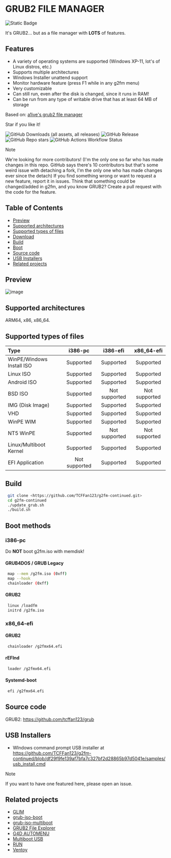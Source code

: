 # GRUB2 FILE MANAGER

![Static Badge](https://img.shields.io/badge/IN_BETA!-red?style=for-the-badge)

It's GRUB2... but as a file manager with **LOTS** of features.

## Features

- A variety of operating systems are supported (Windows XP-11, lot's of Linux distros, etc.)
- Supports multiple architectures
- Windows Installer unattend support
- Monitor hardware feature (press F1 while in any g2fm menu)
- Very customizable
- Can still run, even after the disk is changed, since it runs in RAM!
- Can be run from any type of writable drive that has at least 64 MB of storage

Based on: [a1ive's grub2 file manager](https://github.com/a1ive/grub2-filemanager)

Star if you like it!

![GitHub Downloads (all assets, all releases)](https://img.shields.io/github/downloads/TCFFan123/g2fm-continued/total?style=for-the-badge&labelColor=black&color=blue)
![GitHub Release](https://img.shields.io/github/v/release/TCFFan123/g2fm-continued?display_name=release&style=for-the-badge&labelColor=black)
![GitHub Repo stars](https://img.shields.io/github/stars/TCFFan123/g2fm-continued?style=for-the-badge&logo=github&labelColor=black)
![GitHub Actions Workflow Status](https://img.shields.io/github/actions/workflow/status/TCFFan123/g2fm-continued/build.yml?style=for-the-badge&labelColor=black&color=blue)
> [!NOTE]
> We're looking for more contributors! (I'm the only one so far who has made changes in this repo. GitHub says there's 10 contributors but that's some weird issue with detaching a fork, I'm the only one who has made changes ever since the detach)
> If you find something wrong or want to request a new feature, report it in issues.
> Think that something could be changed/added in g2fm, and you know GRUB2? Create a pull request with the code for the feature.

## Table of Contents

- [Preview](#preview)
- [Supported architectures](#supported-architectures)
- [Supported types of files](#supported-types-of-files)
- [Download](download-g2fm-here.)
- [Build](#build)
- [Boot](#boot)
- [Source code](#source-code)
- [USB Installers](#usb-installers)
- [Related projects](#related-projects)

## Preview

![image](https://github.com/user-attachments/assets/c8540ae1-71c7-4f0e-9d33-b676655fe003)


## Supported architectures

ARM64, x86, x86_64.

## Supported types of files

| Type                   |    i386-pc    |   i386-efi    |  x86_64-efi   |
| :--------------------- | :-----------: | :-----------: | :-----------: |
| WinPE/Windows Install ISO              |   Supported   |   Supported   |   Supported   |
| Linux ISO              |   Supported   |   Supported   |   Supported   |
| Android ISO            |   Supported   |   Supported   |   Supported   |
| BSD ISO                |   Supported   | Not supported | Not supported |
| IMG (Disk Image)       |   Supported   |   Supported   |   Supported   |
| VHD                    |   Supported   |   Supported   |   Supported   |
| WinPE WIM              |   Supported   |   Supported   |   Supported   |
| NT5 WinPE              |   Supported   | Not supported | Not supported |
| Linux/Multiboot Kernel |   Supported   |   Supported   |   Supported   |
| EFI Application        | Not supported |   Supported   |   Supported   |

## Build

```bash
 git clone <https://github.com/TCFFan123/g2fm-continued.git>
 cd g2fm-continued
 ./update_grub.sh
 ./build.sh
```

## Boot methods

### i386-pc

Do **NOT** boot g2fm.iso with memdisk!

#### GRUB4DOS / GRUB Legacy

```bash
 map --mem /g2fm.iso (0xff)
 map --hook
 chainloader (0xff)
```

#### GRUB2

```bash
 linux /loadfm
 initrd /g2fm.iso
```

### x86_64-efi

#### GRUB2

```bash
 chainloader /g2fmx64.efi
```

#### rEFInd

```bash
 loader /g2fmx64.efi
```

#### Systemd-boot

```bash
 efi /g2fmx64.efi
```

## Source code

GRUB2: <https://github.com/tcffan123/grub>

## USB Installers

- WIndows command prompt USB installer at <https://github.com/TCFFan123/g2fm-continued/blob/df29f9fe139af7bfa7c327bf2d28865b97d5041e/samples/usb_install.cmd>

> [!NOTE]
>If you want to have one featured here, please open an issue.

## Related projects

- [GLIM](https://github.com/thias/glim)
- [grub-iso-boot](https://github.com/Jimmy-Z/grub-iso-boot)
- [grub-iso-multiboot](https://github.com/mpolitzer/grub-iso-multiboot)
- [GRUB2 File Explorer](http://bbs.wuyou.net/forum.php?mod=viewthread&tid=320715)
- [G4D AUTOMENU](http://bbs.wuyou.net/forum.php?mod=viewthread&tid=203607)
- [Multiboot USB](http://mbusb.aguslr.com/)
- [RUN](http://bbs.wuyou.net/forum.php?mod=viewthread&tid=191301)
- [Ventoy](https://github.com/ventoy/Ventoy)
